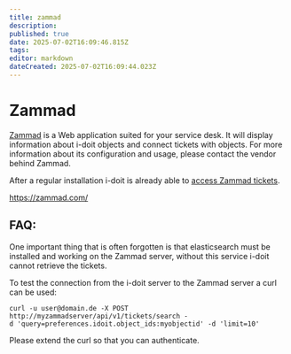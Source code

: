 ```yaml
---
title: zammad
description: 
published: true
date: 2025-07-02T16:09:46.815Z
tags: 
editor: markdown
dateCreated: 2025-07-02T16:09:44.023Z
---
```


# Zammad

[Zammad](https://zammad.com/) is a Web application suited for your service desk. It will display information about i-doit objects and connect tickets with objects. For more information about its configuration and usage, please contact the vendor behind Zammad.

After a regular installation i-doit is already able to [access Zammad tickets](./index.md).

https://zammad.com/

FAQ:
----

One important thing that is often forgotten is that elasticsearch must be installed and working on the Zammad server, without this service i-doit cannot retrieve the tickets.

To test the connection from the i-doit server to the Zammad server a curl can be used:

    curl -u user@domain.de -X POST http://myzammadserver/api/v1/tickets/search -d 'query=preferences.idoit.object_ids:myobjectid' -d 'limit=10'

Please extend the curl so that you can authenticate.